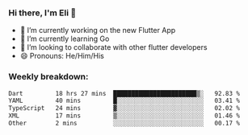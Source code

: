 ### Hi there, I'm Eli 👋
- 🔭 I’m currently working on the new Flutter App
- 🌱 I’m currently learning Go
- 🦄 I’m looking to collaborate with other flutter developers
- 😄 Pronouns: He/Him/His

### Weekly breakdown:
<!--START_SECTION:waka-->

```txt
Dart         18 hrs 27 mins  ███████████████████████▒░   92.83 %
YAML         40 mins         █░░░░░░░░░░░░░░░░░░░░░░░░   03.41 %
TypeScript   24 mins         ▓░░░░░░░░░░░░░░░░░░░░░░░░   02.02 %
XML          17 mins         ▒░░░░░░░░░░░░░░░░░░░░░░░░   01.46 %
Other        2 mins          ░░░░░░░░░░░░░░░░░░░░░░░░░   00.17 %
```

<!--END_SECTION:waka-->
